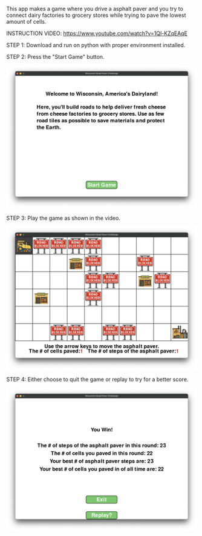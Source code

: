 
This app makes a game where you drive a asphalt paver and you try to connect dairy factories to grocery stores while trying to pave the lowest amount of cells.

INSTRUCTION VIDEO: https://www.youtube.com/watch?v=1Ql-KZqEAqE

STEP 1: Download and run on python with proper environment installed.

STEP 2: Press the "Start Game" button.

![Paver Challenge Screenshot](./assets/title_page.png)

STEP 3: Play the game as shown in the video.

![Paver Challenge Screenshot](./assets/gameplay.png)

STEP 4: Either choose to quit the game or replay to try for a better score.

![Paver Challenge Screenshot](./assets/end_screen.png)




